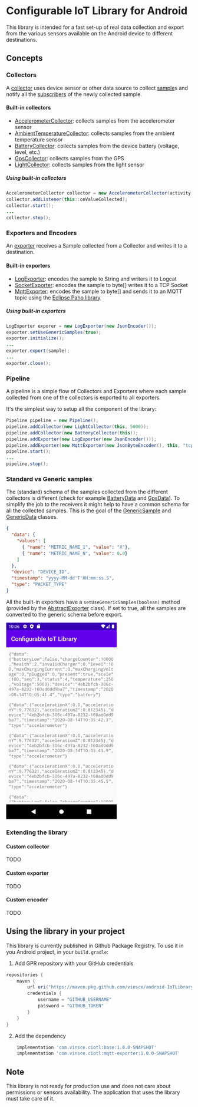 # Configurable IoT Library for Android
This library is intended for a fast set-up of real data collection and export from the various sensors available on the Android device to different destinations.

## Concepts

### Collectors
A [collector](library/base/src/main/java/me/vinsce/ciotl/collectors/Collector.java) uses device sensor or other data source to collect [sample](library/base/src/main/java/me/vinsce/ciotl/model/samples/Sample.java)s and notify all the [subscribers](library/base/src/main/java/me/vinsce/ciotl/collectors/CollectorListener.java) of the newly collected sample.

#### Built-in collectors
- [AccelerometerCollector](library/base/src/main/java/me/vinsce/ciotl/collectors/AccelerometerCollector.java): collects samples from the accelerometer sensor
- [AmbientTemperatureCollector](library/base/src/main/java/me/vinsce/ciotl/collectors/AmbientTemperatureCollector.java): collects samples from the ambient temperature sensor
- [BatteryCollector](library/base/src/main/java/me/vinsce/ciotl/collectors/BatteryCollector.java): collects samples from the device battery (voltage, level, etc.)
- [GpsCollector](library/base/src/main/java/me/vinsce/ciotl/collectors/GpsCollector.java): collects samples from the GPS
- [LightCollector](library/base/src/main/java/me/vinsce/ciotl/collectors/LightCollector.java): collects samples from the light sensor

##### Using built-in collectors
```java
AccelerometerCollector collector = new AccelerometerCollector(activity, 1000);
collector.addListener(this::onValueCollected);
collector.start();
...
collector.stop();
```

### Exporters and Encoders
An [exporter](library/base/src/main/java/me/vinsce/ciotl/exporters/Exporter.java) receives a Sample collected from a Collector and writes it to a destination.

#### Built-in exporters
- [LogExporter](library/base/src/main/java/me/vinsce/ciotl/exporters/LogExporter.java): encodes the sample to String and writers it to Logcat
- [SocketExporter](library/base/src/main/java/me/vinsce/ciotl/exporters/SocketExporter.java): encodes the sample to byte[] writes it to a TCP Socket
- [MqttExporter](library/mqtt-exporter/src/main/java/me/vinsce/ciotl/mqtt/exporters/MqttExporter.java): encodes the sample to byte[] and sends it to an MQTT topic using the [Eclipse Paho library](https://github.com/eclipse/paho.mqtt.android)

##### Using built-in exporters
```java
LogExporter exporer = new LogExporter(new JsonEncoder());
exporter.setUseGenericSamples(true);
exporter.initialize();
...
exporter.export(sample);
...
exporter.close();
```

### Pipeline
A pipeline is a simple flow of Collectors and Exporters where each sample collected from one of the collectors is exported to all exporters.

It's the simplest way to setup all the component of the library:

```java
Pipeline pipeline = new Pipeline();
pipeline.addCollector(new LightCollector(this, 5000));
pipeline.addCollector(new BatteryCollector(this));
pipeline.addExporter(new LogExporter(new JsonEncoder()));
pipeline.addExporter(new MqttExporter(new JsonByteEncoder(), this, "tcp://host:port", topic, clientName));
pipeline.start();
...
pipeline.stop();
```

### Standard vs Generic samples
The (standard) schema of the samples collected from the different collectors is different (check for example [BatteryData](library/base/src/main/java/me/vinsce/ciotl/model/sensors/BatteryData.java) and [GpsData](library/base/src/main/java/me/vinsce/ciotl/model/sensors/GpsData.java)).
To simplify the job to the receivers it might help to have a common schema for all the collected samples. This is the goal of the [GenericSample](library/base/src/main/java/me/vinsce/ciotl/model/samples/GenericSample.java) and [GenericData](library/base/src/main/java/me/vinsce/ciotl/model/sensors/GenericData.java) classes.

```json
{
  "data": {
    "values": [
      { "name": "METRIC_NAME_1", "value": "X"},
      { "name": "METRIC_NAME_N", "value": 0.0}
    ]
  },
  "device": "DEVICE_ID",
  "timestamp": "yyyy-MM-dd'T'HH:mm:ss.S",
  "type": "PACKET_TYPE"
}
```

All the built-in exporters have a `setUseGenericSamples(boolean)` method (provided by the [AbstractExporter](library/base/src/main/java/me/vinsce/ciotl/exporters/AbstractExporter.java) class). If set to true, all the samples are converted to the generic schema before export.

<img src="imgs/sample_project_logview.png" width=300>

### Extending the library
#### Custom collector
TODO
#### Custom exporter
TODO
#### Custom encoder
TODO
 
## Using the library in your project
This library is currently published in Github Package Registry.
To use it in you Android project, in your `build.gradle`:

1. Add GPR repository with your GitHub credentials
```groovy
repositories {
    maven {
        url uri("https://maven.pkg.github.com/vinsce/android-IoTLibrary")
        credentials {
            username = "GITHUB_USERNAME"
            password = "GITHUB_TOKEN"
        }
    }
}
```

2. Add the dependency
```groovy
    implementation 'com.vinsce.ciotl:base:1.0.0-SNAPSHOT'
    implementation 'com.vinsce.ciotl:mqtt-exporter:1.0.0-SNAPSHOT'
```

## Note
This library is not ready for production use and does not care about permissions or sensors availability. The application that uses the library must take care of it.